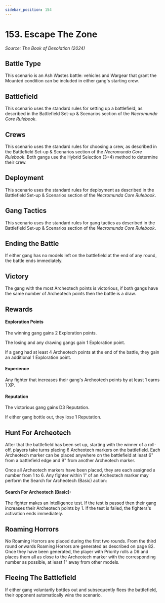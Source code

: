 ```yaml
---
sidebar_position: 154
---
```


# 153. Escape The Zone

_Source: The Book of Desolation (2024)_

Battle Type[​](#battle-type "Direct link to Battle Type")
---------------------------------------------------------

This scenario is an Ash Wastes battle: vehicles and Wargear that grant the Mounted condition can be included in either gang's starting crew. 

Battlefield[​](#battlefield "Direct link to Battlefield")
---------------------------------------------------------

This scenario uses the standard rules for setting up a battlefield, as described in the Battlefield Set-up & Scenarios section of the _Necromunda Core Rulebook_. 

Crews[​](#crews "Direct link to Crews")
---------------------------------------

This scenario uses the standard rules for choosing a crew, as described in the Battlefield Set-up & Scenarios section of the _Necromunda Core Rulebook_. Both gangs use the Hybrid Selection (3+4) method to determine their crew. 

Deployment[​](#deployment "Direct link to Deployment")
------------------------------------------------------

This scenario uses the standard rules for deployment as described in the Battlefield Set-up & Scenarios section of the _Necromunda Core Rulebook_.

Gang Tactics[​](#gang-tactics "Direct link to Gang Tactics")
------------------------------------------------------

This scenario uses the standard rules for gang tactics as described in the Battlefield Set-up & Scenarios section of the _Necromunda Core Rulebook_.

Ending the Battle[​](#ending-the-battle "Direct link to Ending the Battle")
---------------------------------------------------------------------------

If either gang has no models left on the battlefield at the end of any round, the battle ends immediately.

Victory[​](#victory "Direct link to Victory")
---------------------------------------------------------------------------

The gang with the most Archeotech points is victorious, if both gangs have the same number of Archeotech points then the battle is a draw.

Rewards[​](#rewards "Direct link to Rewards")
---------------------------------------------------------------------------

#### Exploration Points
The winning gang gains 2 Exploration points. 

The losing and any drawing gangs gain 1 Exploration point. 

If a gang had at least 4 Archeotech points at the end of the battle, they gain an additional 1 Exploration point.

#### Experience
Any fighter that increases their gang's Archeotech points by at least 1 earns 1 XP. 

#### Reputation
The victorious gang gains D3 Reputation. 

If either gang bottle out, they lose 1 Reputation.

Hunt For Archeotech[​](#hunt-for-archeotech "Direct link to Hunt For Archeotech")
--------------------------------------------------------------------------------

After that the battlefield has been set up, starting with the winner of a roll-off, players take turns placing 6 Archeotech markers on the battlefield. Each Archeotech marker can be placed anywhere on the battlefield at least 6" from a battlefield edge and 9" from another Archeotech marker.

Once all Archeotech markers have been placed, they are each assigned a number from 1 to 6. Any fighter within 1" of an Archeotech marker may perform the Search for Archeotech (Basic) action:

#### Search For Archeotech (Basic): 
The fighter makes an Intelligence test. If the test is passed then their gang increases their Archeotech points by 1. If the test is failed, the fighters's activation ends immediately.

Roaming Horrors[​](#roaming-horrors "Direct link to Roaming Horrors")
--------------------------------------------------------------------

No Roaming Horrors are placed during the first two rounds. From the third round onwards Roaming Horrors are generated as described on page 82. Once they have been generated, the player with Priority rolls a D6 and places them all as close to the Archeotech marker with the corresponding number as possible, at least 1" away from other models. 

Fleeing The Battlefield[​](#fleeing-the-battlefield "Direct link to Fleeing The Battlefield")
--------------------------------------------------------------------------------------------

If either gang voluntarily bottles out and subsequently flees the battlefield, their opponent automatically wins the scenario.
